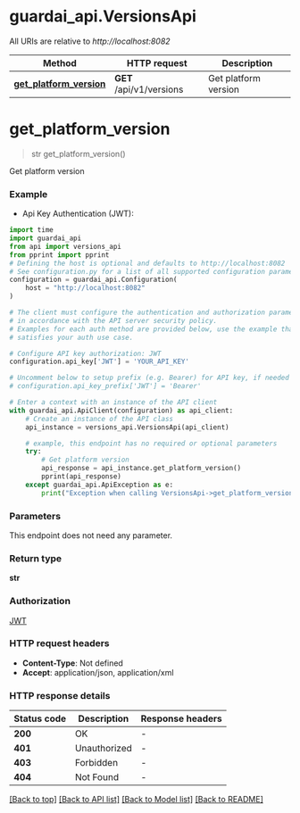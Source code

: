 # guardai_api.VersionsApi

All URIs are relative to *http://localhost:8082*

Method | HTTP request | Description
------------- | ------------- | -------------
[**get_platform_version**](VersionsApi.md#get_platform_version) | **GET** /api/v1/versions | Get platform version


# **get_platform_version**
> str get_platform_version()

Get platform version

### Example

* Api Key Authentication (JWT):

```python
import time
import guardai_api
from api import versions_api
from pprint import pprint
# Defining the host is optional and defaults to http://localhost:8082
# See configuration.py for a list of all supported configuration parameters.
configuration = guardai_api.Configuration(
    host = "http://localhost:8082"
)

# The client must configure the authentication and authorization parameters
# in accordance with the API server security policy.
# Examples for each auth method are provided below, use the example that
# satisfies your auth use case.

# Configure API key authorization: JWT
configuration.api_key['JWT'] = 'YOUR_API_KEY'

# Uncomment below to setup prefix (e.g. Bearer) for API key, if needed
# configuration.api_key_prefix['JWT'] = 'Bearer'

# Enter a context with an instance of the API client
with guardai_api.ApiClient(configuration) as api_client:
    # Create an instance of the API class
    api_instance = versions_api.VersionsApi(api_client)

    # example, this endpoint has no required or optional parameters
    try:
        # Get platform version
        api_response = api_instance.get_platform_version()
        pprint(api_response)
    except guardai_api.ApiException as e:
        print("Exception when calling VersionsApi->get_platform_version: %s\n" % e)
```


### Parameters
This endpoint does not need any parameter.

### Return type

**str**

### Authorization

[JWT](../README.md#JWT)

### HTTP request headers

 - **Content-Type**: Not defined
 - **Accept**: application/json, application/xml


### HTTP response details

| Status code | Description | Response headers |
|-------------|-------------|------------------|
**200** | OK |  -  |
**401** | Unauthorized |  -  |
**403** | Forbidden |  -  |
**404** | Not Found |  -  |

[[Back to top]](#) [[Back to API list]](../README.md#documentation-for-api-endpoints) [[Back to Model list]](../README.md#documentation-for-models) [[Back to README]](../README.md)

